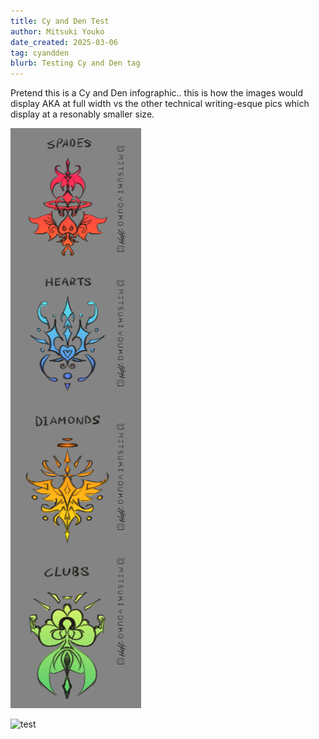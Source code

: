 ```yaml
---
title: Cy and Den Test
author: Mitsuki Youko
date_created: 2025-03-06
tag: cyandden
blurb: Testing Cy and Den tag
---
```


Pretend this is a Cy and Den infographic.. this is how the images would display AKA at full width vs the other technical writing-esque pics which display at a resonably smaller size.

![testimage](assets/content/Blogpost1/img/1.png)

<!-- test -->

![test](assets/content/Blogpost1/img/2.jpg)